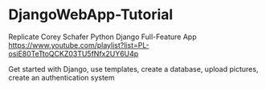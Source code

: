 # DjangoWebApp-Tutorial
Replicate Corey Schafer Python Django Full-Feature App
https://www.youtube.com/playlist?list=PL-osiE80TeTtoQCKZ03TU5fNfx2UY6U4p

Get started with Django, use templates, create a database, upload pictures, create an authentication system

